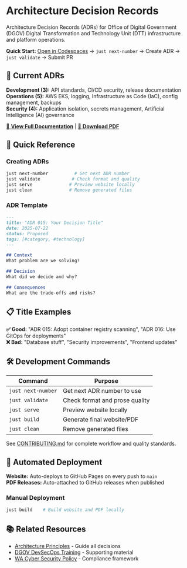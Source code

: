 # Architecture Decision Records

Architecture Decision Records (ADRs) for Office of Digital Government (DGOV) Digital Transformation and Technology Unit (DTT) infrastructure and platform operations.

**Quick Start:** [Open in Codespaces](https://codespaces.new/wagov-dtt/architecture-decision-records) → `just next-number` → Create ADR → `just validate` → Submit PR

## 📁 Current ADRs

**Development (3):** API standards, CI/CD security, release documentation  
**Operations (5):** AWS EKS, logging, Infrastructure as Code (IaC), config management, backups  
**Security (4):** Application isolation, secrets management, Artificial Intelligence (AI) governance

[📖 **View Full Documentation**](https://wagov-dtt.github.io/architecture-decision-records/) | [📄 **Download PDF**](https://github.com/wagov-dtt/architecture-decision-records/releases/latest)

## 🚀 Quick Reference

### Creating ADRs
```bash
just next-number          # Get next ADR number
just validate            # Check format and quality  
just serve              # Preview website locally
just clean              # Remove generated files
```

### ADR Template
```markdown
---
title: "ADR 015: Your Decision Title"
date: 2025-07-22
status: Proposed
tags: [#category, #technology]
---

## Context
What problem are we solving?

## Decision  
What did we decide and why?

## Consequences
What are the trade-offs and risks?
```

## 📋 Title Examples

**✅ Good:** "ADR 015: Adopt container registry scanning", "ADR 016: Use GitOps for deployments"  
**❌ Bad:** "Database stuff", "Security improvements", "Frontend updates"

## 🛠️ Development Commands

| Command | Purpose |
|---------|---------|
| `just next-number` | Get next ADR number to use |
| `just validate` | Check format and prose quality |
| `just serve` | Preview website locally |
| `just build` | Generate final website/PDF |
| `just clean` | Remove generated files |

See [CONTRIBUTING.md](CONTRIBUTING.md) for complete workflow and quality standards.

## 🚀 Automated Deployment

**Website:** Auto-deploys to GitHub Pages on every push to `main`  
**PDF Releases:** Auto-attached to GitHub releases when published

### Manual Deployment
```bash
just build    # Build website and PDF locally
```

## 📚 Related Resources

- [Architecture Principles](./architecture-principles.md) - Guide all decisions
- [DGOV DevSecOps Training](https://soc.cyber.wa.gov.au/training/devsecops-induction/) - Supporting material
- [WA Cyber Security Policy](https://www.wa.gov.au/government/publications/2024-wa-government-cyber-security-policy) - Compliance framework

